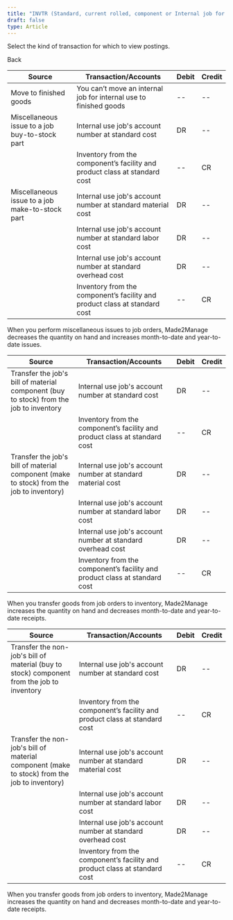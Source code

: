 ```yaml
---
title: "INVTR (Standard, current rolled, component or Internal job for internal use)"
draft: false
type: Article
---
```


Select the kind of transaction for which to view postings.

Back

| Source                                           | Transaction/Accounts                                                       | Debit | Credit |
|--------------------------------------------------|----------------------------------------------------------------------------|-------|--------|
| Move to finished goods                           | You can’t move an internal job for internal use to finished goods          | --    | --     |
| Miscellaneous issue to a  job buy-to-stock part  | Internal use job's account number at standard cost                         | DR    | --     |
|                                                  | Inventory from the component’s facility and product class at standard cost | --    | CR     |
| Miscellaneous issue to a  job make-to-stock part | Internal use job's account number at standard material cost                | DR    | --     |
|                                                  | Internal use job's account number at standard labor cost                   | DR    | --     |
|                                                  | Internal use job's account number at standard overhead cost                | DR    | --     |
|                                                  | Inventory from the component’s facility and product class at standard cost | --    | CR     |

When you perform miscellaneous issues to job orders, Made2Manage decreases the quantity on hand and increases month-to-date and year-to-date issues.

| Source                                                                                   | Transaction/Accounts                                                       | Debit | Credit |
|------------------------------------------------------------------------------------------|----------------------------------------------------------------------------|-------|--------|
| Transfer the job's bill of material component (buy to stock) from the job to inventory   | Internal use job's account number at standard cost                         | DR    | --     |
|                                                                                          | Inventory from the component’s facility and product class at standard cost | --    | CR     |
| Transfer the job's bill of material component (make to stock) from the job to inventory) | Internal use job's account number at standard material cost                | DR    | --     |
|                                                                                          | Internal use job's account number at standard labor cost                   | DR    | --     |
|                                                                                          | Internal use job's account number at standard overhead cost                | DR    | --     |
|                                                                                          | Inventory from the component’s facility and product class at standard cost | --    | CR     |

When you transfer goods from job orders to inventory, Made2Manage increases the quantity on hand and decreases month-to-date and year-to-date receipts.

| Source                                                                                       | Transaction/Accounts                                                       | Debit | Credit |
|----------------------------------------------------------------------------------------------|----------------------------------------------------------------------------|-------|--------|
| Transfer the non-job's bill of material (buy to stock) component from the job to inventory   | Internal use job's account number at standard cost                         | DR    | --     |
|                                                                                              | Inventory from the component’s facility and product class at standard cost | --    | CR     |
| Transfer the non-job's bill of material component (make to stock) from the job to inventory) | Internal use job's account number at standard material cost                | DR    | --     |
|                                                                                              | Internal use job's account number at standard labor cost                   | DR    | --     |
|                                                                                              | Internal use job's account number at standard overhead cost                | DR    | --     |
|                                                                                              | Inventory from the component’s facility and product class at standard cost | --    | CR     |

When you transfer goods from job orders to inventory, Made2Manage increases the quantity on hand and decreases month-to-date and year-to-date receipts.